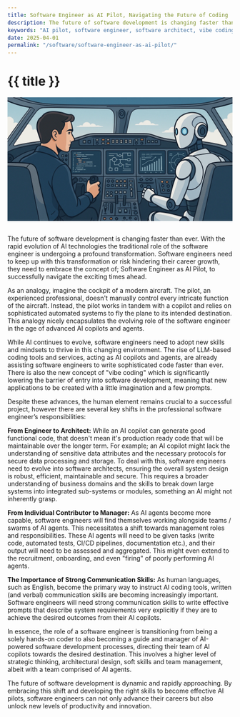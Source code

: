 ```yaml
---
title: Software Engineer as AI Pilot, Navigating the Future of Coding
description: The future of software development is changing faster than ever and the traditional role of the software engineer is undergoing a profound transformation.
keywords: "AI pilot, software engineer, software architect, vibe coding, career development, soft skills"
date: 2025-04-01
permalink: "/software/software-engineer-as-ai-pilot/"
---
```


# {{ title }}

<img src="/content-software/images/software-engineer-ai-pilot.webp" alt="Software Engineer as AI Pilot" class="article-image-primary" style="max-width: 100%; margin-bottom: 1em; float:none; padding:0;" />

The future of software development is changing faster than ever. With the rapid evolution of AI technologies the traditional role of the software engineer is undergoing a profound transformation. Software engineers need to keep up with this transformation or risk hindering their career growth, they need to embrace the concept of; Software Engineer as AI Pilot, to successfully navigate the exciting times ahead.

As an analogy, imagine the cockpit of a modern aircraft. The pilot, an experienced professional, doesn't manually control every intricate function of the aircraft. Instead, the pilot works in tandem with a copilot and relies on sophisticated automated systems to fly the plane to its intended destination. This analogy nicely encapsulates the evolving role of the software engineer in the age of advanced AI copilots and agents.

While AI continues to evolve, software engineers need to adopt new skills and mindsets to thrive in this changing environment. The rise of LLM-based coding tools and services, acting as AI copilots and agents, are already assisting software engineers to write sophisticated code faster than ever. There is also the new concept of "vibe coding" which is significantly lowering the barrier of entry into software development, meaning that new applications to be created with a little imagination and a few prompts. 

Despite these advances, the human element remains crucial to a successful project, however there are several key shifts in the professional software engineer’s responsibilities:

**From Engineer to Architect:** While an AI copilot can generate good functional code, that doesn't mean it's production ready code that will be maintainable over the longer term. For example; an AI copilot might lack the understanding of sensitive data attributes and the necessary protocols for secure data processing and storage. To deal with this, software engineers need to evolve into software architects, ensuring the overall system design is robust, efficient, maintainable and secure. This requires a broader understanding of business domains and the skills to break down large systems into integrated sub-systems or modules, something an AI might not inherently grasp.

**From Individual Contributor to Manager:** As AI agents become more capable, software engineers will find themselves working alongside teams / swarms of AI agents. This necessitates a shift towards management roles and responsibilities. These AI agents will need to be given tasks (write code, automated tests, CI/CD pipelines, documentation etc.), and their output will need to be assessed and aggregated. This might even extend to the recruitment, onboarding, and even "firing" of poorly performing AI agents.

**The Importance of Strong Communication Skills:** As human languages, such as English, become the primary way to instruct AI coding tools, written (and verbal) communication skills are becoming increasingly important. Software engineers will need strong communication skills to write effective prompts that describe system requirements very explicitly if they are to achieve the desired outcomes from their AI copilots. 

In essence, the role of a software engineer is transitioning from being a solely hands-on coder to also becoming a guide and manager of AI-powered software development processes, directing their team of AI copilots towards the desired destination. This involves a higher level of strategic thinking, architectural design, soft skills and team management, albeit with a team comprised of AI agents.

The future of software development is dynamic and rapidly approaching. By embracing this shift and developing the right skills to become effective AI pilots, software engineers can not only advance their careers but also unlock new levels of productivity and innovation. 

<div id="comments" class="comments"></div>